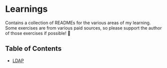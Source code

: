 # Learnings

Contains a collection of READMEs for the various areas of my learning. Some exercises are from various paid sources, so please support the author of those exercises if possible! 🍺

## Table of Contents

- [LDAP](ldap/)
